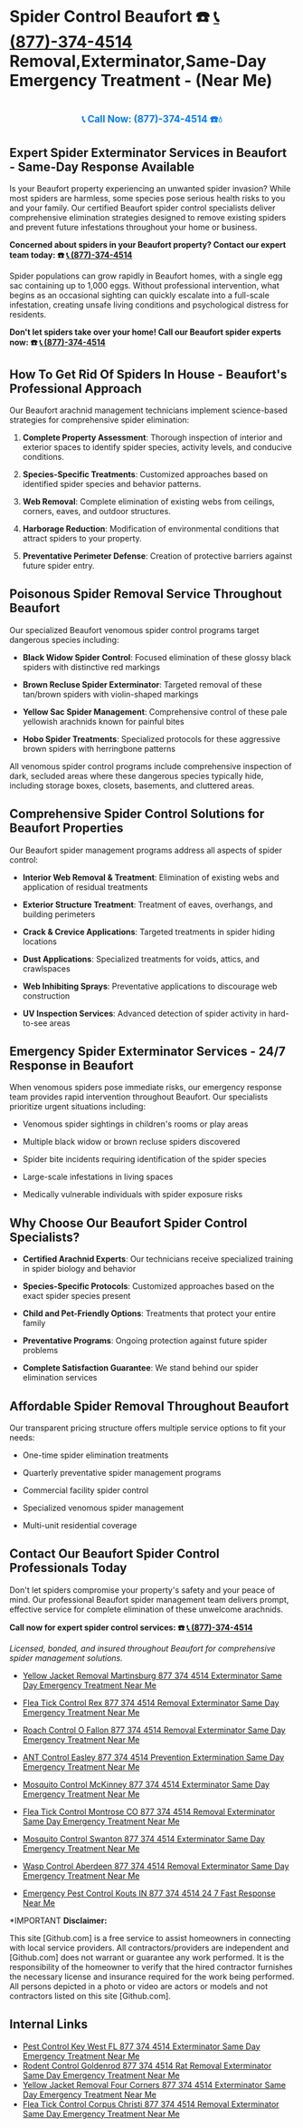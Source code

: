 # Spider Control Beaufort ☎️ [📞 (877)-374-4514](https://pest-control-4514.netlify.app) Removal,Exterminator,Same-Day Emergency Treatment - (Near Me)
# 

<p align="center" style="font-size: 1.2em; font-weight: bold; margin: 20px 0;">
  <a href="https://pest-control-4514.netlify.app" target="_blank" style="color: #007BFF; text-decoration: none;">📞 Call Now: (877)-374-4514 ☎️💧</a>
</p>

## Expert Spider Exterminator Services in Beaufort - Same-Day Response Available

Is your Beaufort property experiencing an unwanted spider invasion? While most spiders are harmless, some species pose serious health risks to you and your family. Our certified Beaufort spider control specialists deliver comprehensive elimination strategies designed to remove existing spiders and prevent future infestations throughout your home or business.

**Concerned about spiders in your Beaufort property? Contact our expert team today: ☎️ [📞 (877)-374-4514](https://pest-control-4514.netlify.app)**

Spider populations can grow rapidly in Beaufort homes, with a single egg sac containing up to 1,000 eggs. Without professional intervention, what begins as an occasional sighting can quickly escalate into a full-scale infestation, creating unsafe living conditions and psychological distress for residents.

**Don't let spiders take over your home! Call our Beaufort spider experts now: ☎️ [📞 (877)-374-4514](https://pest-control-4514.netlify.app)**

## How To Get Rid Of Spiders In House - Beaufort's Professional Approach

Our Beaufort arachnid management technicians implement science-based strategies for comprehensive spider elimination:

1. **Complete Property Assessment**: Thorough inspection of interior and exterior spaces to identify spider species, activity levels, and conducive conditions.

2. **Species-Specific Treatments**: Customized approaches based on identified spider species and behavior patterns.

3. **Web Removal**: Complete elimination of existing webs from ceilings, corners, eaves, and outdoor structures.

4. **Harborage Reduction**: Modification of environmental conditions that attract spiders to your property.

5. **Preventative Perimeter Defense**: Creation of protective barriers against future spider entry.

## Poisonous Spider Removal Service Throughout Beaufort

Our specialized Beaufort venomous spider control programs target dangerous species including:

- **Black Widow Spider Control**: Focused elimination of these glossy black spiders with distinctive red markings

- **Brown Recluse Spider Exterminator**: Targeted removal of these tan/brown spiders with violin-shaped markings

- **Yellow Sac Spider Management**: Comprehensive control of these pale yellowish arachnids known for painful bites

- **Hobo Spider Treatments**: Specialized protocols for these aggressive brown spiders with herringbone patterns

All venomous spider control programs include comprehensive inspection of dark, secluded areas where these dangerous species typically hide, including storage boxes, closets, basements, and cluttered areas.

## Comprehensive Spider Control Solutions for Beaufort Properties

Our Beaufort spider management programs address all aspects of spider control:

- **Interior Web Removal & Treatment**: Elimination of existing webs and application of residual treatments

- **Exterior Structure Treatment**: Treatment of eaves, overhangs, and building perimeters

- **Crack & Crevice Applications**: Targeted treatments in spider hiding locations

- **Dust Applications**: Specialized treatments for voids, attics, and crawlspaces

- **Web Inhibiting Sprays**: Preventative applications to discourage web construction

- **UV Inspection Services**: Advanced detection of spider activity in hard-to-see areas

## Emergency Spider Exterminator Services - 24/7 Response in Beaufort

When venomous spiders pose immediate risks, our emergency response team provides rapid intervention throughout Beaufort. Our specialists prioritize urgent situations including:

- Venomous spider sightings in children's rooms or play areas

- Multiple black widow or brown recluse spiders discovered

- Spider bite incidents requiring identification of the spider species

- Large-scale infestations in living spaces

- Medically vulnerable individuals with spider exposure risks

## Why Choose Our Beaufort Spider Control Specialists?

- **Certified Arachnid Experts**: Our technicians receive specialized training in spider biology and behavior

- **Species-Specific Protocols**: Customized approaches based on the exact spider species present

- **Child and Pet-Friendly Options**: Treatments that protect your entire family

- **Preventative Programs**: Ongoing protection against future spider problems

- **Complete Satisfaction Guarantee**: We stand behind our spider elimination services

## Affordable Spider Removal Throughout Beaufort

Our transparent pricing structure offers multiple service options to fit your needs:

- One-time spider elimination treatments

- Quarterly preventative spider management programs

- Commercial facility spider control

- Specialized venomous spider management

- Multi-unit residential coverage

## Contact Our Beaufort Spider Control Professionals Today

Don't let spiders compromise your property's safety and your peace of mind. Our professional Beaufort spider management team delivers prompt, effective service for complete elimination of these unwelcome arachnids.

**Call now for expert spider control services: ☎️ [📞 (877)-374-4514](https://pest-control-4514.netlify.app)**

*Licensed, bonded, and insured throughout Beaufort for comprehensive spider management solutions.*


- [Yellow Jacket Removal Martinsburg 877 374 4514 Exterminator Same Day Emergency Treatment Near Me](https://github.com/allyoucaneatsushiin/plumbing-texas/blob/main/Yellow-Jacket-Removal-Martinsburg-877-374-4514-Exterminator-Same-Day-Emergency-Treatment-Near-Me.md)
- [Flea Tick Control Rex 877 374 4514 Removal Exterminator Same Day Emergency Treatment Near Me](https://github.com/allyoucaneatsushiin/plumbing-texas/blob/main/Flea-Tick-Control-Rex-877-374-4514-Removal-Exterminator-Same-Day-Emergency-Treatment-Near-Me.md)
- [Roach Control O Fallon 877 374 4514 Removal Exterminator Same Day Emergency Treatment Near Me](https://github.com/allyoucaneatsushiin/plumbing-texas/blob/main/Roach-Control-O-Fallon-877-374-4514-Removal-Exterminator-Same-Day-Emergency-Treatment-Near-Me.md)


- [ANT Control Easley 877 374 4514 Prevention Extermination Same Day Emergency Treatment Near Me](https://github.com/allyoucaneatsushiin/plumbing-texas/blob/main/ANT-Control-Easley-877-374-4514-Prevention-Extermination-Same-Day-Emergency-Treatment-Near-Me.md)
- [Mosquito Control McKinney 877 374 4514 Exterminator Same Day Emergency Treatment Near Me](https://github.com/allyoucaneatsushiin/plumbing-texas/blob/main/Mosquito-Control-McKinney-877-374-4514-Exterminator-Same-Day-Emergency-Treatment-Near-Me.md)
- [Flea Tick Control Montrose CO 877 374 4514 Removal Exterminator Same Day Emergency Treatment Near Me](https://github.com/allyoucaneatsushiin/plumbing-texas/blob/main/Flea-Tick-Control-Montrose-CO-877-374-4514-Removal-Exterminator-Same-Day-Emergency-Treatment-Near-Me.md)


- [Mosquito Control Swanton 877 374 4514 Exterminator Same Day Emergency Treatment Near Me](https://github.com/allyoucaneatsushiin/plumbing-texas/blob/main/Mosquito-Control-Swanton-877-374-4514-Exterminator-Same-Day-Emergency-Treatment-Near-Me.md)
- [Wasp Control Aberdeen 877 374 4514 Removal Exterminator Same Day Emergency Treatment Near Me](https://github.com/allyoucaneatsushiin/plumbing-texas/blob/main/Wasp-Control-Aberdeen-877-374-4514-Removal-Exterminator-Same-Day-Emergency-Treatment-Near-Me.md)
- [Emergency Pest Control Kouts IN 877 374 4514 24 7 Fast Response Near Me](https://github.com/allyoucaneatsushiin/plumbing-texas/blob/main/Emergency-Pest-Control-Kouts-IN-877-374-4514-24-7-Fast-Response-Near-Me.md)


*IMPORTANT **Disclaimer:**  

This site [Github.com] is a free service to assist homeowners in connecting with local service providers. All contractors/providers are independent and [Github.com] does not warrant or guarantee any work performed. It is the responsibility of the homeowner to verify that the hired contractor furnishes the necessary license and insurance required for the work being performed. All persons depicted in a photo or video are actors or models and not contractors listed on this site [Github.com].


## Internal Links
- [Pest Control Key West FL 877 374 4514 Exterminator Same Day Emergency Treatment Near Me](https://github.com/allyoucaneatsushiin/plumbing-texas/blob/main/Pest-Control-Key-West-FL-877-374-4514-Exterminator-Same-Day-Emergency-Treatment-Near-Me.md)
- [Rodent Control Goldenrod 877 374 4514 Rat Removal Exterminator Same Day Emergency Treatment Near Me](https://github.com/allyoucaneatsushiin/plumbing-texas/blob/main/Rodent-Control-Goldenrod-877-374-4514-Rat-Removal-Exterminator-Same-Day-Emergency-Treatment-Near-Me.md)
- [Yellow Jacket Removal Four Corners 877 374 4514 Exterminator Same Day Emergency Treatment Near Me](https://github.com/allyoucaneatsushiin/plumbing-texas/blob/main/Yellow-Jacket-Removal-Four-Corners-877-374-4514-Exterminator-Same-Day-Emergency-Treatment-Near-Me.md)
- [Flea Tick Control Corpus Christi 877 374 4514 Removal Exterminator Same Day Emergency Treatment Near Me](https://github.com/allyoucaneatsushiin/plumbing-texas/blob/main/Flea-Tick-Control-Corpus-Christi-877-374-4514-Removal-Exterminator-Same-Day-Emergency-Treatment-Near-Me.md)
